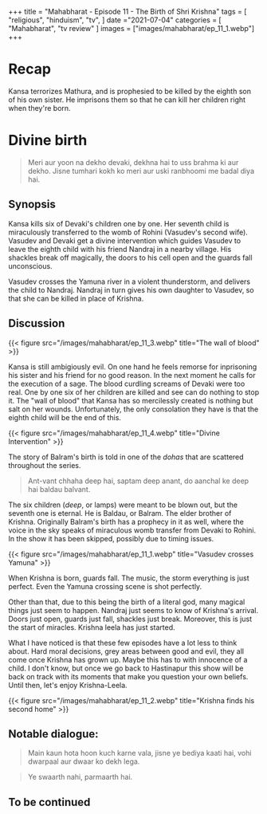 +++ 
title = "Mahabharat - Episode 11 - The Birth of Shri Krishna"
tags = [ "religious", "hinduism", "tv", ] 
date ="2021-07-04" 
categories = [ "Mahabharat", "tv review" ]
images = ["images/mahabharat/ep_11_1.webp"]
+++ 

# Recap 
Kansa terrorizes Mathura, and is prophesied to be killed by the eighth son of his
own sister. He imprisons them so that he can kill her children right when they're
born.

# Divine birth
> Meri aur yoon na dekho devaki, dekhna hai to uss brahma ki aur dekho. Jisne tumhari kokh ko meri aur uski ranbhoomi me badal diya hai.

## Synopsis
Kansa kills six of Devaki's children one by one. Her seventh child is
miraculously transferred to the womb of Rohini (Vasudev's second wife). Vasudev
and Devaki get a divine intervention which guides Vasudev to leave the eighth
child with his friend Nandraj in a nearby village. His shackles break off 
magically, the doors to his cell open and the guards fall unconscious.

Vasudev crosses the Yamuna river in a violent thunderstorm, and delivers the
child to Nandraj. Nandraj in turn gives his own daughter to Vasudev, so that
she can be killed in place of Krishna. 

## Discussion

{{< figure src="/images/mahabharat/ep_11_3.webp" title="The wall of blood" >}}

Kansa is still ambigiously evil. On one hand he feels remorse for inprisoning his sister and his friend 
for no good reason. In the next moment he calls for the execution of a sage. The blood curdling screams of Devaki
were too real. One by one six of her children are killed and see can do nothing to stop it. The "wall of blood" that
Kansa has so mercilessly created is nothing but salt on her wounds. Unfortunately, the only consolation they have is that the eighth child will be the end of this.

{{< figure src="/images/mahabharat/ep_11_4.webp" title="Divine Intervention" >}}

The story of Balram's birth is told in one of the *dohas* that are scattered throughout the series. 

> Ant-vant chhaha deep hai, saptam deep anant, 
> do aanchal ke deep hai baldau balvant.

The six children (*deep*, or lamps) were meant to be blown out, but the seventh one is eternal. He
is Baldau, or Balram. The elder brother of Krishna.
Originally Balram's birth has a prophecy in it as well, where the voice in the
sky speaks of miraculous womb transfer from Devaki to Rohini. In the show it
has been skipped, possibly due to timing issues. 


{{< figure src="/images/mahabharat/ep_11_1.webp" title="Vasudev crosses Yamuna" >}}

When Krishna is born, guards fall. The music, the storm everything is just
perfect. Even the Yamuna crossing scene is shot perfectly. 

Other than that, due to this being the birth of a literal god, many magical
things just seem to happen. Nandraj just seems to know of Krishna's arrival.
Doors just open, guards just fall, shackles just break. Moreover, this is just
the start of miracles. Krishna leela has just started. 

What I have noticed is that these few episodes have a lot less to think about. Hard moral decisions, grey areas between good and evil, they all come once Krishna has grown up. Maybe this has to with innocence of a child. I don't know, but once we go back to Hastinapur this show will be back on track with its moments that make you question your own beliefs. Until then, let's enjoy Krishna-Leela.

{{< figure src="/images/mahabharat/ep_11_2.webp" title="Krishna finds his second home" >}}

## Notable dialogue:


> Main kaun hota hoon kuch karne vala, jisne ye bediya kaati hai, vohi dwarpaal aur dwaar ko dekh lega.

> Ye swaarth nahi, parmaarth hai.

## To be continued

